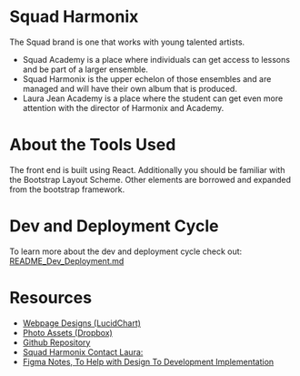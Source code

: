 # Squad Harmonix

The Squad brand is one that works with young talented artists.

- Squad Academy is a place where individuals can get access to lessons and be part
  of a larger ensemble.
- Squad Harmonix is the upper echelon of those ensembles and are managed and will
  have their own album that is produced.
- Laura Jean Academy is a place where the student can get even more attention
  with the director of Harmonix and Academy.

# About the Tools Used

The front end is built using React.
Additionally you should be familiar with the Bootstrap Layout Scheme.
Other elements are borrowed and expanded from the bootstrap framework.

# Dev and Deployment Cycle

To learn more about the dev and deployment cycle check out: [README_Dev_Deployment.md](README_Dev_Deployment.md)

# Resources

- [Webpage Designs (LucidChart)](https://lucid.app/lucidchart/23b096cb-e8a2-4282-b53a-bfdc18a22827/edit?shared=true&page=0_0#?folder_id=home&browser=icon)
- [Photo Assets (Dropbox)](https://www.dropbox.com/sh/u1s41axi26fxq7m/AABcoLWSP5xHOA3XCVz0Y_Cca?dl=0)
- [Github Repository](https://github.com/BennEntterprise/squadharmonix-marketing-web)
- [Squad Harmonix Contact Laura:](info@squadharmonix.com)
- [Figma Notes, To Help with Design To Development Implementation](https://www.figma.com/file/H1WR6plRicpQQ3qpNz71zp/Squad?node-id=0%3A1)

